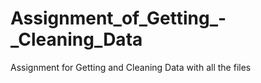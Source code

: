 # Assignment_of_Getting_-_Cleaning_Data
Assignment for Getting and Cleaning Data with all the files
